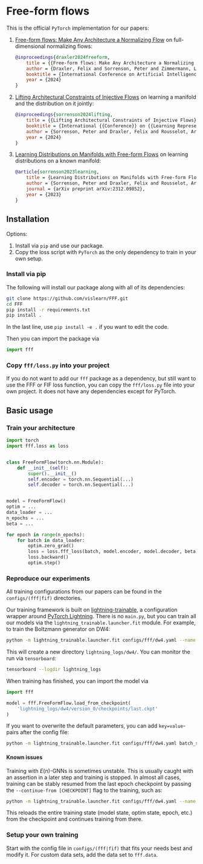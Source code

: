 # Free-form flows 

This is the official `PyTorch` implementation for our papers:

1. [Free-form flows: Make Any Architecture a Normalizing Flow](http://arxiv.org/abs/2310.16624) on full-dimensional normalizing flows:
    ```bibtex
    @inproceedings{draxler2024freeform,
        title = {{Free-form flows: Make Any Architecture a Normalizing Flow}},
        author = {Draxler, Felix and Sorrenson, Peter and Zimmermann, Lea and Rousselot, Armand and Köthe, Ullrich},
        booktitle = {International Conference on Artificial Intelligence and Statistics},
        year = {2024}
    }
    ```
2. [Lifting Architectural Constraints of Injective Flows](http://arxiv.org/abs/2306.01843) on learning a manifold and the distribution on it jointly:
    ```bibtex
    @inproceedings{sorrenson2024lifting,
        title = {{Lifting Architectural Constraints of Injective Flows}},
        booktitle = {International {{Conference}} on {{Learning Representations}}},
        author = {Sorrenson, Peter and Draxler, Felix and Rousselot, Armand and Hummerich, Sander and Zimmermann, Lea and Köthe, Ullrich},
        year = {2024}
    }
    ```
3. [Learning Distributions on Manifolds with Free-form Flows](https://arxiv.org/abs/2312.09852) on learning distributions on a known manifold:
    ```bibtex
    @article{sorrenson2023learning,
        title = {Learning Distributions on Manifolds with Free-form Flows},
        author = {Sorrenson, Peter and Draxler, Felix and Rousselot, Armand and Hummerich, Sander and Köthe, Ullrich},
        journal = {arXiv preprint arXiv:2312.09852},
        year = {2023}
    }
    ```


## Installation

Options:

1. Install via `pip` and use our package.
2. Copy the loss script with `PyTorch` as the only dependency to train in your own setup.

### Install via pip

The following will install our package along with all of its dependencies:

```bash
git clone https://github.com/vislearn/FFF.git
cd FFF
pip install -r requirements.txt
pip install .
```

In the last line, use `pip install -e .` if you want to edit the code.

Then you can import the package via

```python
import fff
```

### Copy `fff/loss.py` into your project

If you do not want to add our `fff` package as a dependency,
but still want to use the FFF or FIF loss function,
you can copy the `fff/loss.py` file into your own project.
It does not have any dependencies except for PyTorch.


## Basic usage

### Train your architecture 

```python
import torch
import fff.loss as loss


class FreeFormFlow(torch.nn.Module):
    def __init__(self):
        super().__init__()
        self.encoder = torch.nn.Sequential(...)
        self.decoder = torch.nn.Sequential(...)


model = FreeFormFlow()
optim = ...
data_loader = ...
n_epochs = ...
beta = ...

for epoch in range(n_epochs):
    for batch in data_loader:
        optim.zero_grad()
        loss = loss.fff_loss(batch, model.encoder, model.decoder, beta)
        loss.backward()
        optim.step()
```


### Reproduce our experiments

All training configurations from our papers can be found in the `configs/(fff|fif)` directories.

Our training framework is built on [lightning-trainable](https://github.com/LarsKue/lightning-trainable), a configuration wrapper around [PyTorch Lightning](https://lightning.ai/pytorch-lightning). There is no `main.py`, but you can train all our models via the `lightning_trainable.launcher.fit` module.
For example, to train the Boltzmann generator on DW4:
```bash
python -m lightning_trainable.launcher.fit configs/fff/dw4.yaml --name '{data_set[name]}'
```

This will create a new directory `lightning_logs/dw4/`. You can monitor the run via `tensorboard`:
```bash
tensorboard --logdir lightning_logs
```

When training has finished, you can import the model via
```python
import fff

model = fff.FreeFormFlow.load_from_checkpoint(
    'lightning_logs/dw4/version_0/checkpoints/last.ckpt'
)
```

If you want to overwrite the default parameters, you can add `key=value`-pairs after the config file:
```bash
python -m lightning_trainable.launcher.fit configs/fff/dw4.yaml batch_size=128 loss_weights.noisy_reconstruction=20 --name '{data_set[name]}'
```

#### Known issues

Training with $E(n)$-GNNs is sometimes unstable. This is usually caught with an assertion in a later step and training is stopped.
In almost all cases, training can be stably resumed from the last epoch checkpoint by passing the `--continue-from [CHECKPOINT]` flag to the training, such as:
```bash
python -m lightning_trainable.launcher.fit configs/fff/dw4.yaml --name '{data_set[name]}' --continue-from lightning_logs/dw4/version_0/checkpoints/last.ckpt
```
This reloads the entire training state (model state, optim state, epoch, etc.) from the checkpoint and continues training from there.


### Setup your own training

Start with the config file in `configs/(fff|fif)` that fits your needs best and modify it.
For custom data sets, add the data set to `fff.data`.

